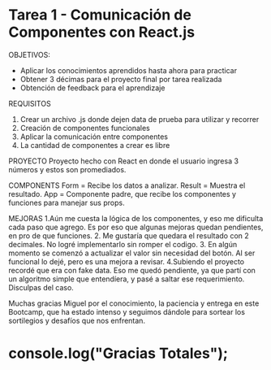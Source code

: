 
# Tarea 1 - Comunicación de Componentes con React.js

OBJETIVOS: 
- Aplicar los conocimientos aprendidos hasta ahora para practicar
- Obtener 3 décimas para el proyecto final por tarea realizada
- Obtención de feedback para el aprendizaje

REQUISITOS
1. Crear un archivo .js donde dejen data de prueba para utilizar y recorrer
2. Creación de componentes funcionales
3. Aplicar la comunicación entre componentes
4. La cantidad de componentes a crear es libre


PROYECTO
Proyecto hecho con React en donde el usuario ingresa 3 números y estos son promediados. 

COMPONENTS
Form = Recibe los datos a analizar.
Result = Muestra el resultado.
App = Componente padre, que recibe los componentes y funciones para manejar sus props.

MEJORAS 
1.Aún me cuesta la lógica de los componentes, y eso me dificulta cada paso que agrego. Es por eso que algunas mejoras quedan pendientes, en pro de que funciones.
2. Me gustaría que quedara el resultado con 2 decimales. No logré implementarlo sin romper el codigo.
3. En algún momento se comenzó a actualizar el valor sin necesidad del botón. Al ser funcional lo dejé, pero es una mejora a revisar.
4.Subiendo el proyecto recordé que era con fake data. Eso me quedó pendiente, ya que partí con un algoritmo simple que entendíera, y pasé a saltar ese requerimiento. Disculpas del caso.

Muchas gracias Miguel por el conocimiento, la paciencia y entrega en este Bootcamp, que ha estado intenso y seguimos dándole para sortear los sortilegios y desafíos que nos enfrentan.

# console.log("Gracias Totales");
